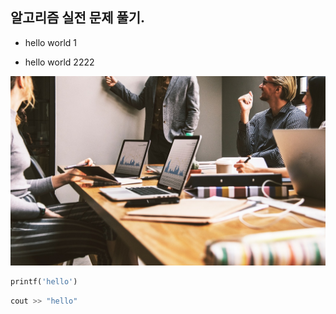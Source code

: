 ## 알고리즘 실전 문제 풀기.

* hello world 1

* hello world 2222


![제주도 이미지](img/a.jpg)

```python
printf('hello')
```

```c++
cout >> "hello"
```